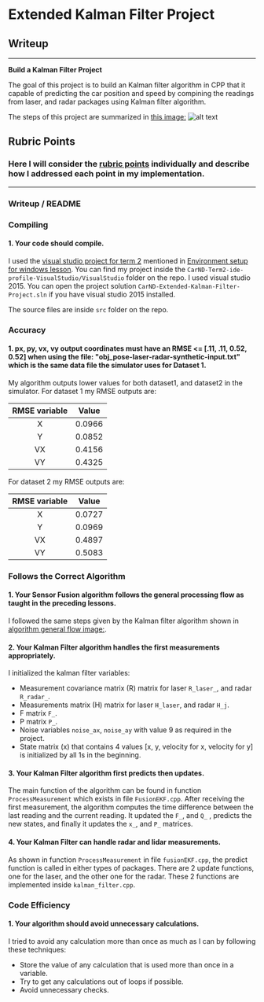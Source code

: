 # **Extended Kalman Filter Project** 

## Writeup


---

[//]: # (Image References)

[image1]: ./images/algorithm-general-flow.png "Algorithm General Flow"
[image2]: ./examples/grayscale.jpg "Grayscaling"


**Build a Kalman Filter Project**

The goal of this project is to build an Kalman filter algorithm in CPP that it capable of predicting the car position and speed by compining the readings from laser, and radar packages using Kalman filter algorithm.

The steps of this project are summarized in [this image:][image1]
![alt text][image1]




## Rubric Points
### Here I will consider the [rubric points](https://review.udacity.com/#!/rubrics/748/view) individually and describe how I addressed each point in my implementation.  

---
### Writeup / README

### Compiling

#### 1. Your code should compile.

I used the [visual studio project for term 2](https://github.com/fkeidel/CarND-Term2-ide-profile-VisualStudio) mentioned in [Environment setup for windows lesson](https://classroom.udacity.com/nanodegrees/nd013-ent/parts/f114da49-70ce-4ebe-b88c-e0ab576aed25/modules/75324158-265f-4b73-bedc-2c30a7ac4db6/lessons/5b02bb87-caf5-43c0-b45a-599792af53a1/concepts/23d376c7-0195-4276-bdf0-e02f1f3c665d).
You can find my project inside the `CarND-Term2-ide-profile-VisualStudio/VisualStudio` folder on the repo.
I used visual studio 2015.
You can open the project solution `CarND-Extended-Kalman-Filter-Project.sln` if you have visual studio 2015 installed.

The source files are inside `src` folder on the repo.

### Accuracy

#### 1. px, py, vx, vy output coordinates must have an RMSE <= [.11, .11, 0.52, 0.52] when using the file: "obj_pose-laser-radar-synthetic-input.txt" which is the same data file the simulator uses for Dataset 1.

My algorithm outputs lower values for both dataset1, and dataset2 in the simulator. For dataset 1 my RMSE outputs are:

| RMSE variable        		|     Value	        					| 
|:---------------------:|:---------------------------------------------:| 
| X         		| 0.0966   							| 
| Y      	| 0.0852 	|
| VX					|	0.4156											|
| VY	      	| 0.4325				|

For dataset 2 my RMSE outputs are:

| RMSE variable        		|     Value	        					| 
|:---------------------:|:---------------------------------------------:| 
| X         		| 0.0727  							| 
| Y      	| 0.0969 	|
| VX					|	0.4897											|
| VY	      	| 0.5083				|



### Follows the Correct Algorithm

#### 1. Your Sensor Fusion algorithm follows the general processing flow as taught in the preceding lessons.

I followed the same steps given by the Kalman filter algorithm shown in [algorithm general flow image:][image1].


#### 2. Your Kalman Filter algorithm handles the first measurements appropriately.

I initialized the kalman filter variables:
 * Measurement covariance matrix (R) matrix for laser `R_laser_`, and radar `R_radar_`.
 * Measurements matrix (H) matrix for laser `H_laser`, and radar `H_j`.
 * F matrix `F_`.
 * P matrix `P_`.
 * Noise variables `noise_ax`, `noise_ay` with value 9 as required in the project.
 * State matrix (x) that contains 4 values [x, y, velocity for x, velocity for y] is initialized by all 1s in the beginning.


#### 3. Your Kalman Filter algorithm first predicts then updates.

The main function of the algorithm can be found in function `ProcessMeasurement` which exists in file `FusionEKF.cpp`.
After receiving the first measurement, the algorithm computes the time difference between the last reading and the current reading.
It updated the `F_`, and `Q_` , predicts the new states, and finally it updates the `x_`, and `P_` matrices.

#### 4. Your Kalman Filter can handle radar and lidar measurements.

As shown in function `ProcessMeasurement` in file `fusionEKF.cpp`, the predict function is called in either types of packages.
There are 2 update functions, one for the laser, and the other one for the radar.
These 2 functions are implemented inside `kalman_filter.cpp`.
 

### Code Efficiency

#### 1. Your algorithm should avoid unnecessary calculations.

I tried to avoid any calculation more than once as much as I can by following these techniques:
 * Store the value of any calculation that is used more than once in a variable.
 * Try to get any calculations out of loops if possible.
 * Avoid unnecessary checks.

